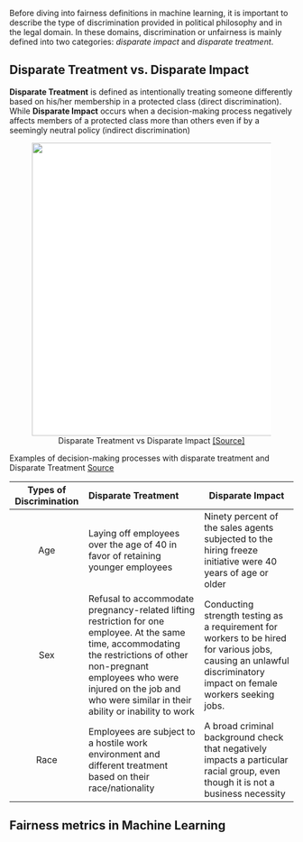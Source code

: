 
Before diving into fairness definitions in machine learning, it is important to describe the type of discrimination provided in political philosophy and in the legal domain. In these domains, discrimination or unfairness is mainly defined into two categories: *disparate impact* and *disparate treatment*.  

## Disparate Treatment vs. Disparate Impact

**Disparate Treatment** is defined as intentionally treating someone differently based on his/her membership in a protected class (direct discrimination). While **Disparate Impact** occurs when a decision-making process negatively affects members of a protected class more than others even if by a seemingly neutral policy (indirect discrimination)

<center>
<figure id="fig:disparate_treatment">
<img src="https://www.linkpicture.com/q/Disparate-Treatment-3.png" style="width:520px; background-color:#FFF " />
<figcaption>Disparate Treatment vs Disparate Impact <a href="https://www.qualtrics.com/experience-management/employee/disparate-treatment/">[Source]</a></figcaption>
</figure>
</center>



Examples of decision-making processes with disparate treatment and Disparate Treatment [Source](https://www.qualtrics.com/experience-management/employee/disparate-treatment/)

| Types of Discrimination | Disparate Treatment                                                                                                                                                                                                                                    | Disparate Impact                                                                                                                                                 |
|:-----------------------:|:------------------------------------------------------------------------------------------------------------------------------------------------------------------------------------------------------------------------------------------------------ | ---------------------------------------------------------------------------------------------------------------------------------------------------------------- |
|           Age           | Laying off employees over the age of 40 in favor of retaining younger employees                                                                                                                                                                        | Ninety percent of the sales agents subjected to the hiring freeze initiative were 40 years of age or older                                                       |
|           Sex           | Refusal to accommodate pregnancy-related lifting restriction for one employee. At the same time, accommodating the restrictions of other non-pregnant employees who were injured on the job and who were similar in their ability or inability to work | Conducting strength testing as a requirement for workers to be hired for various jobs, causing an unlawful discriminatory impact on female workers seeking jobs. |
|          Race           | Employees are subject to a hostile work environment and different treatment based on their race/nationality                                                                                                                                            | A broad criminal background check that negatively impacts a particular racial group, even though it is not a business necessity                                  |



## Fairness metrics in Machine Learning

